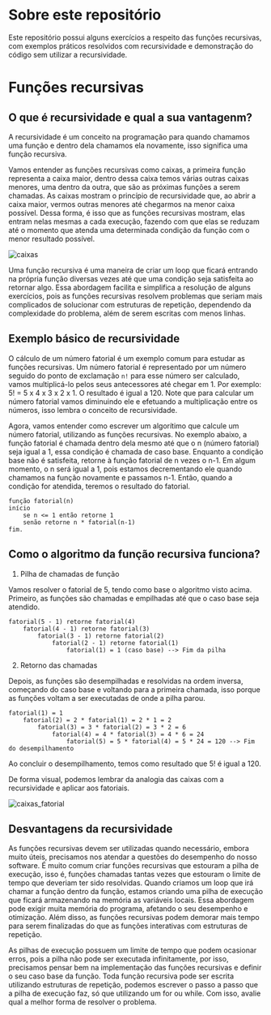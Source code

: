 # Sobre este repositório

Este repositório possui alguns exercícios a respeito das funções recursivas, com exemplos práticos resolvidos com recursividade e demonstração do código sem utilizar a recursividade.

# Funções recursivas

## O que é recursividade e qual a sua vantagenm?

A recursividade é um conceito na programação para quando chamamos uma função e dentro dela chamamos ela novamente, isso significa uma função recursiva.

Vamos entender as funções recursivas como caixas, a primeira função representa a caixa maior, dentro dessa caixa temos várias outras caixas menores, uma dentro da outra, que são as próximas funções a serem chamadas. As caixas mostram o princípio de recursividade que, ao abrir a caixa maior, vermos outras menores até chegarmos na menor caixa possível. Dessa forma, é isso que as funções recursivas mostram, elas entram nelas mesmas a cada execução, fazendo com que elas se reduzam até o momento que atenda uma determinada condição da função com o menor resultado possível.

![caixas](https://github.com/user-attachments/assets/2d01e536-e560-4167-8837-6ec8bb7cefa7)

Uma função recursiva é uma maneira de criar um loop que ficará entrando na própria função diversas vezes até que uma condição seja satisfeita ao retornar algo. Essa abordagem facilita e simplifica a resolução de alguns exercícios, pois as funções 
recursivas resolvem problemas que seriam mais complicados de solucionar com estruturas de repetição, dependendo da complexidade do problema, além de serem escritas com menos linhas.

## Exemplo básico de recursividade

O cálculo de um número fatorial é um exemplo comum para estudar as funções recursivas. Um número fatorial é representado por um número seguido do ponto de exclamação `n!` para esse número ser calculado, vamos multiplicá-lo pelos seus antecessores até chegar em 1. Por exemplo: 5! = 5 x 4 x 3 x 2 x 1. O resultado é igual a 120. Note que para calcular um número fatorial vamos diminuindo ele e efetuando a multiplicação entre os números, isso lembra o conceito de recursividade. 

Agora, vamos entender como escrever um algorítimo que calcule um número fatorial, utilizando as funções recursivas. No exemplo abaixo, a função fatorial é chamada dentro dela mesmo até que o n (número fatorial) seja igual a 1, essa condição é chamada de caso base. Enquanto a condição base não é satisfeita, retorne à função fatorial de n vezes o n-1. Em algum momento, o n será igual a 1, pois estamos decrementando ele quando chamamos na função novamente e passamos n-1. Então, quando a condição for atendida, teremos o resultado do fatorial.

    função fatorial(n)
    início 
        se n <= 1 então retorne 1
        senão retorne n * fatorial(n-1)
    fim.

## Como o algoritmo da função recursiva funciona?

1) Pilha de chamadas de função

Vamos resolver o fatorial de 5, tendo como base o algoritmo visto acima. Primeiro, as funções são chamadas e empilhadas até que o caso base seja atendido.

    fatorial(5 - 1) retorne fatorial(4)
        fatorial(4 - 1) retorne fatorial(3)
            fatorial(3 - 1) retorne fatorial(2)               
                fatorial(2 - 1) retorne fatorial(1) 
                    fatorial(1) = 1 (caso base) --> Fim da pilha

2) Retorno das chamadas

Depois, as funções são desempilhadas e resolvidas na ordem inversa, começando do caso base e voltando para a primeira chamada, isso porque as funções voltam a ser executadas de onde a pilha parou.

    fatorial(1) = 1
        fatorial(2) = 2 * fatorial(1) = 2 * 1 = 2          
            fatorial(3) = 3 * fatorial(2) = 3 * 2 = 6
                fatorial(4) = 4 * fatorial(3) = 4 * 6 = 24 
                    fatorial(5) = 5 * fatorial(4) = 5 * 24 = 120 --> Fim do desempilhamento

Ao concluir o desempilhamento, temos como resultado que 5! é igual a 120.

De forma visual, podemos lembrar da analogia das caixas com a recursividade e aplicar aos fatoriais.

![caixas_fatorial](https://github.com/user-attachments/assets/d510c224-b798-434c-9d0f-6e828d586160)

## Desvantagens da recursividade

As funções recursivas devem ser utilizadas quando necessário, embora muito úteis, precisamos nos atendar a questões do desempenho do nosso software. É muito comum criar funções recursivas que estouram a pilha de execução, isso é, funções chamadas tantas vezes que estouram o limite de tempo que deveriam ter sido resolvidas. Quando criamos um loop que irá chamar a função dentro da função, estamos criando uma pilha de execução que ficará armazenando na memória as variáveis locais. Essa abordagem pode exigir muita memória do programa, afetando o seu desempenho e otimização. Além disso, as funções recursivas podem demorar mais tempo para serem finalizadas do que as funções interativas com estruturas de repetição. 

As pilhas de execução possuem um limite de tempo que podem ocasionar erros, pois a pilha não pode ser executada infinitamente, por isso, precisamos pensar bem na implementação das funções recursivas e definir o seu caso base da função. Toda função recursiva pode ser escrita utilizando estruturas de repetição, podemos escrever o passo a passo que a pilha de execução faz, só que utilizando um for ou while. Com isso, avalie qual a melhor forma de resolver o problema.
